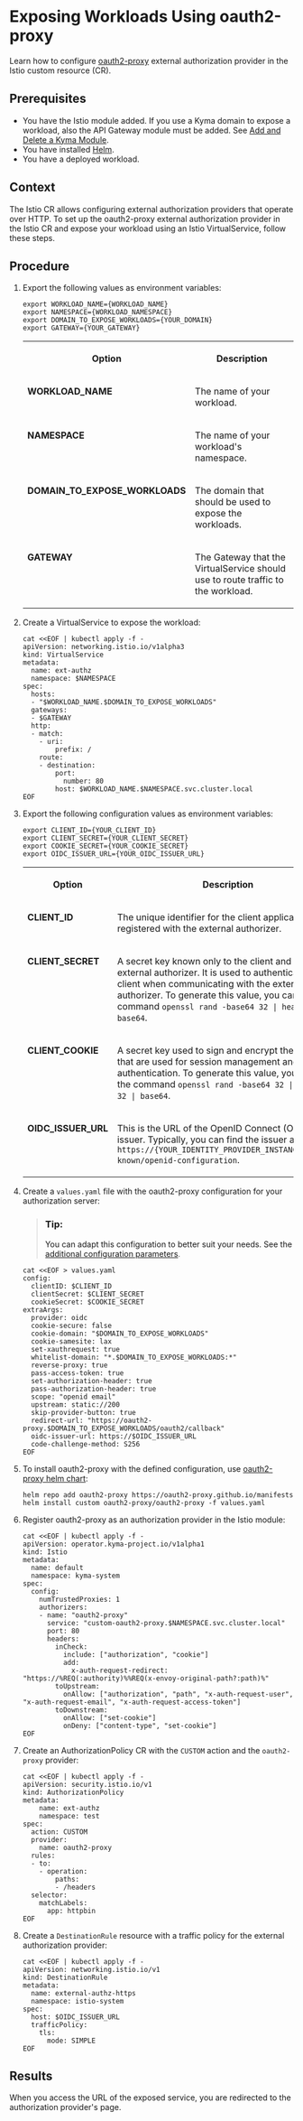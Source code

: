 <!-- loiof2e9bf2be2714186b4231decd62a160b -->

# Exposing Workloads Using oauth2-proxy

Learn how to configure [oauth2-proxy](https://github.com/oauth2-proxy/manifests/tree/main/helm/oauth2-proxy) external authorization provider in the Istio custom resource \(CR\).



<a name="loiof2e9bf2be2714186b4231decd62a160b__prereq_dl3_m44_vcc"/>

## Prerequisites

-   You have the Istio module added. If you use a Kyma domain to expose a workload, also the API Gateway module must be added. See [Add and Delete a Kyma Module](../50-administration-and-ops/add-and-delete-a-kyma-module-1b548e9.md#loio1b548e9ad4744b978b8b595288b0cb5c).
-   You have installed [Helm](https://helm.sh/docs/intro/install/).
-   You have a deployed workload.



<a name="loiof2e9bf2be2714186b4231decd62a160b__context_fzk_14y_ycc"/>

## Context

The Istio CR allows configuring external authorization providers that operate over HTTP. To set up the oauth2-proxy external authorization provider in the Istio CR and expose your workload using an Istio VirtualService, follow these steps.



## Procedure

1.  Export the following values as environment variables:

    ```
    export WORKLOAD_NAME={WORKLOAD_NAME}
    export NAMESPACE={WORKLOAD_NAMESPACE}
    export DOMAIN_TO_EXPOSE_WORKLOADS={YOUR_DOMAIN}
    export GATEWAY={YOUR_GATEWAY}
    ```


    <table>
    <tr>
    <th valign="top">

    Option
    
    </th>
    <th valign="top">

    Description
    
    </th>
    </tr>
    <tr>
    <td valign="top">
    
    **WORKLOAD\_NAME**
    
    </td>
    <td valign="top">
    
    The name of your workload.
    
    </td>
    </tr>
    <tr>
    <td valign="top">
    
    **NAMESPACE**
    
    </td>
    <td valign="top">
    
    The name of your workload's namespace.
    
    </td>
    </tr>
    <tr>
    <td valign="top">
    
    **DOMAIN\_TO\_EXPOSE\_WORKLOADS**
    
    </td>
    <td valign="top">
    
    The domain that should be used to expose the workloads.
    
    </td>
    </tr>
    <tr>
    <td valign="top">
    
    **GATEWAY**
    
    </td>
    <td valign="top">
    
    The Gateway that the VirtualService should use to route traffic to the workload.
    
    </td>
    </tr>
    </table>
    
2.  Create a VirtualService to expose the workload:

    ```
    cat <<EOF | kubectl apply -f -
    apiVersion: networking.istio.io/v1alpha3
    kind: VirtualService
    metadata:
      name: ext-authz
      namespace: $NAMESPACE
    spec:
      hosts:
      - "$WORKLOAD_NAME.$DOMAIN_TO_EXPOSE_WORKLOADS"
      gateways:
      - $GATEWAY
      http:
      - match:
        - uri:
            prefix: /
        route:
        - destination:
            port:
              number: 80
            host: $WORKLOAD_NAME.$NAMESPACE.svc.cluster.local
    EOF
    ```

3.  Export the following configuration values as environment variables:

    ```
    export CLIENT_ID={YOUR_CLIENT_ID}
    export CLIENT_SECRET={YOUR_CLIENT_SECRET}
    export COOKIE_SECRET={YOUR_COOKIE_SECRET}
    export OIDC_ISSUER_URL={YOUR_OIDC_ISSUER_URL}
    ```


    <table>
    <tr>
    <th valign="top">

    Option
    
    </th>
    <th valign="top">

    Description
    
    </th>
    </tr>
    <tr>
    <td valign="top">
    
    **CLIENT\_ID**
    
    </td>
    <td valign="top">
    
    The unique identifier for the client application that is registered with the external authorizer.
    
    </td>
    </tr>
    <tr>
    <td valign="top">
    
    **CLIENT\_SECRET**
    
    </td>
    <td valign="top">
    
    A secret key known only to the client and the external authorizer. It is used to authenticate the client when communicating with the external authorizer. To generate this value, you can use the command `openssl rand -base64 32 | head -c 32 | base64`.
    
    </td>
    </tr>
    <tr>
    <td valign="top">
    
    **CLIENT\_COOKIE**
    
    </td>
    <td valign="top">
    
    A secret key used to sign and encrypt the cookies that are used for session management and user authentication. To generate this value, you can use the command `openssl rand -base64 32 | head -c 32 | base64`.
    
    </td>
    </tr>
    <tr>
    <td valign="top">
    
    **OIDC\_ISSUER\_URL**
    
    </td>
    <td valign="top">
    
    This is the URL of the OpenID Connect \(OIDC\) issuer. Typically, you can find the issuer at `https://{YOUR_IDENTITY_PROVIDER_INSTANCE}/.well-known/openid-configuration`.
    
    </td>
    </tr>
    </table>
    
4.  Create a `values.yaml` file with the oauth2-proxy configuration for your authorization server:

    > ### Tip:  
    > You can adapt this configuration to better suit your needs. See the [additional configuration parameters](https://oauth2-proxy.github.io/oauth2-proxy/configuration/overview/#config-options).

    ```
    cat <<EOF > values.yaml
    config:
      clientID: $CLIENT_ID
      clientSecret: $CLIENT_SECRET
      cookieSecret: $COOKIE_SECRET
    extraArgs:
      provider: oidc
      cookie-secure: false
      cookie-domain: "$DOMAIN_TO_EXPOSE_WORKLOADS"
      cookie-samesite: lax
      set-xauthrequest: true
      whitelist-domain: "*.$DOMAIN_TO_EXPOSE_WORKLOADS:*"
      reverse-proxy: true
      pass-access-token: true
      set-authorization-header: true
      pass-authorization-header: true
      scope: "openid email"
      upstream: static://200
      skip-provider-button: true
      redirect-url: "https://oauth2-proxy.$DOMAIN_TO_EXPOSE_WORKLOADS/oauth2/callback"
      oidc-issuer-url: https://$OIDC_ISSUER_URL
      code-challenge-method: S256
    EOF
    ```

5.  To install oauth2-proxy with the defined configuration, use [oauth2-proxy helm chart](https://github.com/oauth2-proxy/manifests):

    ```
    helm repo add oauth2-proxy https://oauth2-proxy.github.io/manifests
    helm install custom oauth2-proxy/oauth2-proxy -f values.yaml
    ```

6.  Register oauth2-proxy as an authorization provider in the Istio module:

    ```
    cat <<EOF | kubectl apply -f -
    apiVersion: operator.kyma-project.io/v1alpha1
    kind: Istio
    metadata:
      name: default
      namespace: kyma-system
    spec:
      config:
        numTrustedProxies: 1
        authorizers:
        - name: "oauth2-proxy"
          service: "custom-oauth2-proxy.$NAMESPACE.svc.cluster.local"
          port: 80
          headers:
            inCheck:
              include: ["authorization", "cookie"]
              add:
                x-auth-request-redirect: "https://%REQ(:authority)%%REQ(x-envoy-original-path?:path)%"
            toUpstream:
              onAllow: ["authorization", "path", "x-auth-request-user", "x-auth-request-email", "x-auth-request-access-token"]
            toDownstream:
              onAllow: ["set-cookie"]
              onDeny: ["content-type", "set-cookie"]
    EOF
    ```

7.  Create an AuthorizationPolicy CR with the `CUSTOM` action and the `oauth2-proxy` provider:

    ```
    cat <<EOF | kubectl apply -f -
    apiVersion: security.istio.io/v1
    kind: AuthorizationPolicy
    metadata:
        name: ext-authz
        namespace: test
    spec:
      action: CUSTOM
      provider:
        name: oauth2-proxy
      rules:
      - to:
        - operation:
            paths:
            - /headers
      selector:
        matchLabels:
          app: httpbin
    EOF
    ```

8.  Create a `DestinationRule` resource with a traffic policy for the external authorization provider:

    ```
    cat <<EOF | kubectl apply -f -
    apiVersion: networking.istio.io/v1
    kind: DestinationRule
    metadata:
      name: external-authz-https
      namespace: istio-system
    spec:
      host: $OIDC_ISSUER_URL
      trafficPolicy:
        tls:
          mode: SIMPLE
    EOF
    ```




<a name="loiof2e9bf2be2714186b4231decd62a160b__result_nbl_wjc_wcc"/>

## Results

When you access the URL of the exposed service, you are redirected to the authorization provider's page.

